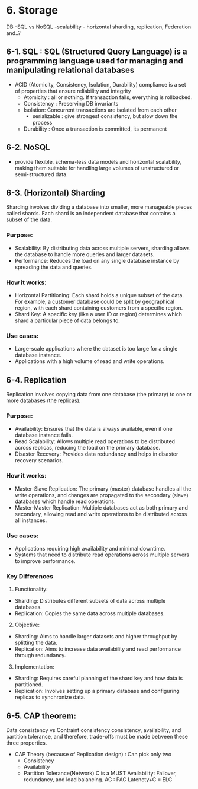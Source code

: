 
# 6. Storage

DB
-SQL vs NoSQL
-scalability - horizontal sharding, replication, Federation and..?

## 6-1. SQL :  SQL (Structured Query Language) is a programming language used for managing and manipulating relational databases
- ACID (Atomicity, Consistency, Isolation, Durability) compliance 
  is a set of properties that ensure reliability and integrity
    + Atomicity : all or nothing. If transaction fails, everything is rollbacked.
    + Consistency : Preserving DB invariants
    + Isolation: Concurrent transactions are isolated from each other
        - serializable : give strongest consistency, but slow down the process
    + Durability : Once a transaction is committed, its permanent

## 6-2. NoSQL 
  + provide flexible, schema-less data models and horizontal scalability, making them suitable for handling large volumes of unstructured or semi-structured data.

## 6-3. (Horizontal) Sharding
Sharding involves dividing a database into smaller, more manageable pieces called shards. Each shard is an independent database that contains a subset of the data.

### Purpose:

- Scalability: By distributing data across multiple servers, sharding allows the database to handle more queries and larger datasets.
- Performance: Reduces the load on any single database instance by spreading the data and queries.

### How it works:

- Horizontal Partitioning: Each shard holds a unique subset of the data. For example, a customer database could be split by geographical region, with each shard containing customers from a specific region.
- Shard Key: A specific key (like a user ID or region) determines which shard a particular piece of data belongs to.

### Use cases:

- Large-scale applications where the dataset is too large for a single database instance.
- Applications with a high volume of read and write operations.


## 6-4. Replication 
Replication involves copying data from one database (the primary) to one or more databases (the replicas).

### Purpose:

- Availability: Ensures that the data is always available, even if one database instance fails.
- Read Scalability: Allows multiple read operations to be distributed across replicas, reducing the load on the primary database.
- Disaster Recovery: Provides data redundancy and helps in disaster recovery scenarios.

### How it works:

- Master-Slave Replication: The primary (master) database handles all the write operations, and changes are propagated to the secondary (slave) databases which handle read operations.
- Master-Master Replication: Multiple databases act as both primary and secondary, allowing read and write operations to be distributed across all instances.

### Use cases:

- Applications requiring high availability and minimal downtime.
- Systems that need to distribute read operations across multiple servers to improve performance.

### Key Differences
1. Functionality:
  - Sharding: Distributes different subsets of data across multiple databases.
  - Replication: Copies the same data across multiple databases.
2. Objective:
  - Sharding: Aims to handle larger datasets and higher throughput by splitting the data.
  - Replication: Aims to increase data availability and read performance through redundancy.
3. Implementation:
  - Sharding: Requires careful planning of the shard key and how data is partitioned.
  - Replication: Involves setting up a primary database and configuring replicas to synchronize data.

## 6-5. CAP theorem:
Data consistency vs Contraint consistency
consistency, availability, and partition tolerance, and therefore, trade-offs must be made between these three properties.
- CAP Theory (because of Replication design) : Can pick only two
  + Consistency
  + Availability
  + Partition Tolerance(Network)
  C is a MUST
  Availability: Failover, redundancy, and load balancing.
  AC : PAC
  Latencty+C = ELC